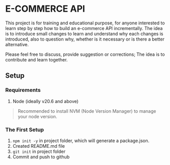 # E-COMMERCE API

This project is for training and educational purpose, for anyone interested to learn step by step how to build an e-commerce API incrementally. The idea is to introduce small changes to learn and understand why each changes is introduced, also to question why, whether is it necessary or is there a better alternative.

Please feel free to discuss, provide suggestion or corrections; The idea is to contribute and learn together.

## Setup

### Requirements

1. Node (ideally v20.6 and above)

> Recommended to install NVM (Node Version Manager) to manage your node version.

### The First Setup

1. ``npm init -y`` in project folder, which will generate a package.json.
2. Created README.md file
3. ``git init`` in project folder
4. Commit and push to github

